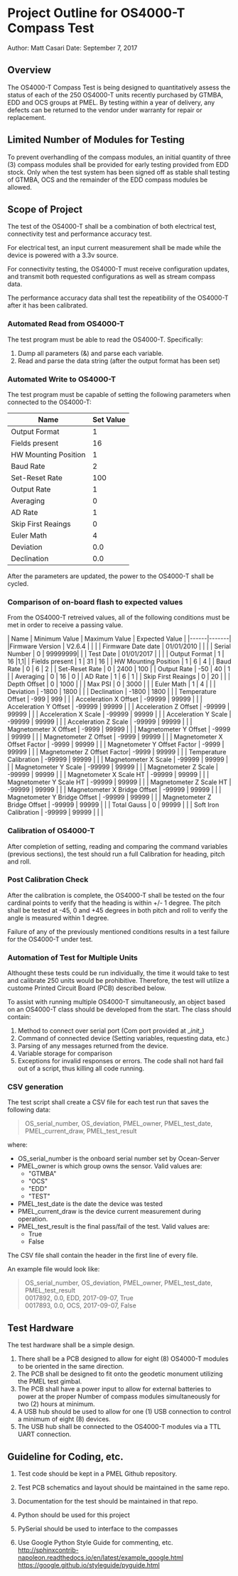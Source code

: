 # Project Outline for OS4000-T Compass Test
Author: Matt Casari
Date: September 7, 2017

## Overview
The OS4000-T Compass Test is being designed to quantitatively assess the status
of each of the 250 OS4000-T units recently purchased by GTMBA, EDD and OCS groups
at PMEL.  By testing within a year of delivery, any defects can be returned to the
vendor under warranty for repair or replacement.


## Limited Number of Modules for Testing
To prevent overhandling of the compass modules, an initial quantity of three (3)
compass modules shall be provided for early testing provided from EDD stock. Only
when the test system has been signed off as stable shall testing of GTMBA, OCS
and the remainder of the EDD compass modules be allowed.

## Scope of Project
The test of the OS4000-T shall be a combination of both electrical test, connectivity test and performance accuracy test.

For electrical test, an input current measurement shall be made while the device is powered with a 3.3v source.  

For connectivity testing, the OS4000-T must receive configuration updates, and transmit both requested configurations as well as stream compass data.

The performance accuracy data shall test the repeatibility of the OS4000-T after it has been calibrated.


### Automated Read from OS4000-T
The test program must be able to read the OS4000-T.  Specifically:
1. Dump all parameters (<Esc>&) and parse each variable.
1. Read and parse the data string (after the output format has been set)

### Automated Write to OS4000-T
The test program must be capable of setting the following parameters when connected to the OS4000-T:

| Name | Set Value |
|------|-------|
| Output Format | 1 |
| Fields present | 16
| HW Mounting Position | 1 |
| Baud Rate | 2 |
| Set-Reset Rate | 100 |
| Output Rate | 1 |
| Averaging | 0 |
| AD Rate | 1 |
| Skip First Reaings | 0
| Euler Math | 4 |
| Deviation | 0.0 |
| Declination | 0.0 |

After the parameters are updated, the power to the OS4000-T shall be cycled.

### Comparison of on-board flash to expected values
From the OS4000-T retreived values, all of the following conditions must be met in order to receive a passing value.

| Name | Minimum Value | Maximum Value | Expected Value |
|------|-------|
|Firmware Version | V2.6.4 | | |
|	Firmware Date	date | 01/01/2010 | | |
| Serial Number | 0 | 99999999| |
| Test Date | 01/01/2017 | | |
| Output Format | 1 | 16 |1,1|
| Fields present | 1 | 31 | 16 |
| HW Mounting Position | 1 | 6 | 4 |
| Baud Rate | 0 | 6 | 2 |
| Set-Reset Rate | 0 | 2400 | 100 |
| Output Rate | -50 | 40 | 1 |
| Averaging | 0 | 16 | 0 |
| AD Rate | 1 | 6 | 1 |
| Skip First Reaings | 0 | 20 | |
| Depth Offset | 0 | 1000 | |
| Max PSI | 0 | 3000 | |
| Euler Math | 1 | 4 | |
| Deviation | -1800 | 1800 | |
| Declination | -1800 | 1800 | |
| Temperature Offset | -999 | 999 | |
| Acceleration X Offset | -99999 | 99999 | |
| Acceleration Y Offset | -99999 | 99999 | |
| Acceleration Z Offset | -99999 | 99999 | |
| Acceleration X Scale | -99999 | 99999 | |
| Acceleration Y Scale | -99999 | 99999 | |
| Acceleration Z Scale | -99999 | 99999 | |
| Magnetometer X Offset | -9999 | 99999 | |
| Magnetometer Y Offset | -9999 | 99999 | |
| Magnetometer Z Offset | -9999 | 99999 | |
| Magnetometer X Offset Factor | -9999 | 99999 | |
| Magnetometer Y Offset Factor | -9999 | 99999 | |
| Magnetometer Z Offset Factor| -9999 | 99999 | |
| Temperature Calibration | -99999 | 99999 | |
| Magnetometer X Scale | -99999 | 99999 | |
| Magnetometer Y Scale | -99999 | 99999 | |
| Magnetometer Z Scale | -99999 | 99999 | |
| Magnetometer X Scale HT | -99999 | 99999 | |
| Magnetometer Y Scale HT | -99999 | 99999 | |
| Magnetometer Z Scale HT | -99999 | 99999 | |
| Magnetometer X Bridge Offset | -99999 | 99999 | |
| Magnetometer Y Bridge Offset | -99999 | 99999 | |
| Magnetometer Z Bridge Offset | -99999 | 99999 | |
| Total Gauss | 0 | 99999 | |
| Soft Iron Calibration | -99999 | 99999 | | |

### Calibration of OS4000-T
After completion of setting, reading and comparing the command variables (previous sections), the test should run a full Calibration for heading, pitch and roll.  

### Post Calibration Check
After the calibration is complete, the OS4000-T shall be tested on the four cardinal points to verify that the heading is within +/- 1 degree.  The pitch shall be tested at -45, 0 and +45 degrees in both pitch and roll to verify the angle is measured within 1 degree.

Failure of any of the previously mentioned conditions results in a test failure for the OS4000-T under test.

### Automation of Test for Multiple Units
Althought these tests could be run individually, the time it would take to test and calibrate 250 units would be prohibitive.  Therefore, the test will utilize a custome Printed Circuit Board (PCB) described below.  

To assist with running multiple OS4000-T simultaneously, an object based on an OS4000-T class should be developed from the start.  The class should contain:
1. Method to connect over serial port (Com port provided at \__init__)
1. Command of connected device (Setting variables, requesting data, etc.)
1. Parsing of any messages returned from the device.
1. Variable storage for comparison
1. Exceptions for invalid responses or errors.  The code shall not hard fail out of a script, thus killing all code running.  


### CSV generation
The test script shall create a CSV file for each test run that saves the following
data:

>OS_serial_number, OS_deviation, PMEL_owner, PMEL_test_date, PMEL_current_draw, PMEL_test_result

where:

  * OS_serial_number is the onboard serial number set by Ocean-Server
  * PMEL_owner is which group owns the sensor.  Valid values are:
    * "GTMBA"
    * "OCS"
    * "EDD"
    * "TEST"
  * PMEL_test_date is the date the device was tested
  * PMEL_current_draw is the device current measurement during operation.
  * PMEL_test_result is the final pass/fail of the test.  Valid values are:
    * True
    * False

The CSV file shall contain the header in the first line of every file.

An example file would look like:

> OS_serial_number, OS_deviation, PMEL_owner, PMEL_test_date, PMEL_test_result <br>
> 0017892, 0.0, EDD, 2017-09-07, True <br>
> 0017893, 0.0, OCS, 2017-09-07, False


## Test Hardware
The test hardware shall be a simple design.  

1. There shall be a PCB designed to allow for eight (8) OS4000-T modules to be oriented in the same direction.
1. The PCB shall be designed to fit onto the geodetic monument utilizing the PMEL test gimbal.
1. The PCB shall have a power input to allow for external batteries to power at the proper Number
of compass modules simultaneously for two (2) hours at minimum.
1. A USB hub should be used to allow for one (1) USB connection to control a minimum of eight (8) devices.
1. The USB hub shall be connected to the OS4000-T modules via a TTL UART connection.

## Guideline for Coding, etc.
1. Test code should be kept in a PMEL Github repository.
1. Test PCB schematics and layout should be maintained in the same repo.
1. Documentation for the test should be maintained in that repo.
1. Python should be used for this project
  1. PySerial should be used to interface to the compasses

1. Use Google Python Style Guide for commenting, etc. <br>
  http://sphinxcontrib-napoleon.readthedocs.io/en/latest/example_google.html <br>
  https://google.github.io/styleguide/pyguide.html <br>
